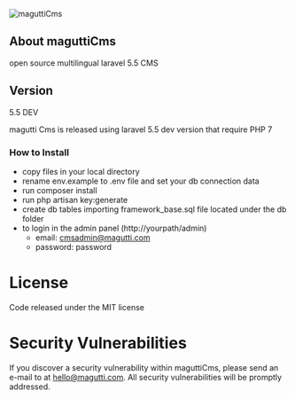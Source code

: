 ![maguttiCms](http://www.magutti.com/public/website/images/logo_colore.png)

## About maguttiCms
open source multilingual laravel 5.5 CMS

## Version
5.5 DEV

magutti Cms  is released using laravel 5.5 dev version that require PHP 7

### How to Install
 
 - copy files in your local directory
 - rename env.example to .env file and set your db connection data
 - run composer install
 - run php artisan key:generate
 - create db tables importing framework_base.sql file located under the db folder
 - to login in the admin panel (http://yourpath/admin)
   - email: cmsadmin@magutti.com
   - password: password

 
  
License
=======
Code released under the MIT license

Security Vulnerabilities
=======
If you discover a security vulnerability within maguttiCms, please send an e-mail to  at hello@magutti.com. All security vulnerabilities will be promptly addressed.

